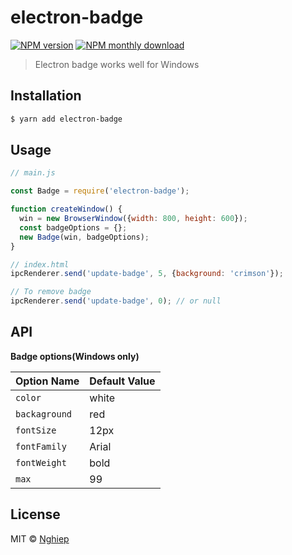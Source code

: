 # electron-badge

[![NPM version](https://img.shields.io/npm/v/electron-badge.svg)](https://www.npmjs.com/package/electron-badge)
[![NPM monthly download](https://img.shields.io/npm/dy/electron-badge.svg)](https://www.npmjs.com/package/electron-badge)

> Electron badge works well for Windows

## Installation

```sh
$ yarn add electron-badge
```

## Usage

```js
// main.js

const Badge = require('electron-badge');

function createWindow() {
  win = new BrowserWindow({width: 800, height: 600});
  const badgeOptions = {};
  new Badge(win, badgeOptions);
}
```

```js
// index.html
ipcRenderer.send('update-badge', 5, {background: 'crimson'});

// To remove badge
ipcRenderer.send('update-badge', 0); // or null
```

## API

**Badge options(Windows only)**

| Option Name   | Default Value |
| ------------- | ------------- |
| `color`       | white         |
| `backaground` | red           |
| `fontSize`    | 12px          |
| `fontFamily`  | Arial         |
| `fontWeight`  | bold          |
| `max`         | 99            |

## License

MIT © [Nghiep](https://nghiepit.dev)
